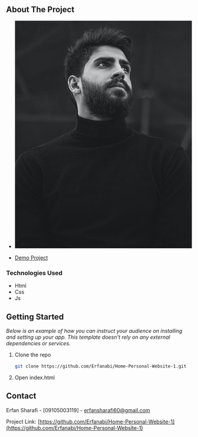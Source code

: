 <!-- ABOUT THE PROJECT -->

## About The Project

- [![Product Name Screen Shot][product-screenshot]](https://example.com)


- [Demo Project](https://home-personal-website-1.vercel.app/)

### Technologies Used

- Html
- Css
- Js

## Getting Started

_Below is an example of how you can instruct your audience on installing and setting up your app. This template doesn't rely on any external dependencies or services._

1. Clone the repo
   ```sh
   git clone https://github.com/Erfanabi/Home-Personal-Website-1.git
   ```
2. Open index.html

<!-- CONTACT -->

## Contact

Erfan Sharafi - [09105003119] - erfansharafi60@gmail.com

Project Link: [https://github.com/Erfanabi/Home-Personal-Website-1](https://github.com/Erfanabi/Home-Personal-Website-1)


<!-- MARKDOWN LINKS & IMAGES -->
<!-- https://www.markdownguide.org/basic-syntax/#reference-style-links -->
[product-screenshot]: img/about.jpg

